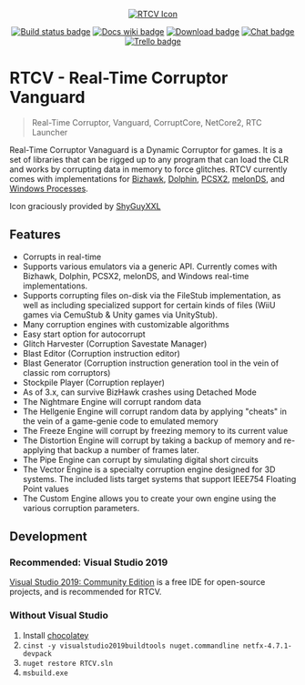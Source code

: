 <p align="center">
    <a href="https://corrupt.wiki/"><img src="Assets/Graphical Assets/Vanguard/icon.ico" alt="RTCV Icon" /></a>
</p>

<p align="center">
    <!-- Github action -->
    <a href="https://github.com/ircluzar/RTCV/actions?query=workflow%3ABuild+branch%3Amaster"><img src="https://github.com/ircluzar/RTCV/workflows/Build/badge.svg?branch=master" alt="Build status badge" /></a>
    <!-- Wiki -->
    <a href="https://corrupt.wiki/"><img src="https://img.shields.io/badge/docs-corrupt.wiki-blue.svg" alt="Docs wiki badge" /></a>
    <!-- Download -->
    <a href="https://redscientist.com/rtc"><img src="https://img.shields.io/badge/download-RTC-red.svg" alt="Download badge" /></a>
    <!-- Discord -->
    <a href="https://corrupt.wiki/corruptors/rtc/expert#rtc-dev-discord"><img src="https://img.shields.io/discord/279664862836031488.svg" alt="Chat badge" /></a>
    <!-- Trello -->
    <a href="https://trello.com/b/9QYo50OC/rtcv"><img src="https://img.shields.io/badge/planning-Trello-blue.svg" alt="Trello badge" /></a>
</p>

# RTCV - Real-Time Corruptor Vanguard

 > Real-Time Corruptor, Vanguard, CorruptCore, NetCore2, RTC Launcher

Real-Time Corruptor Vanaguard is a Dynamic Corruptor for games. It is a set of libraries that can be rigged up to any program that can load the CLR and works by corrupting data in memory to force glitches. RTCV currently comes with implementations for [Bizhawk](https://github.com/ircluzar/Bizhawk-Vanguard), [Dolphin](https://github.com/NarryG/dolphin-vanguard/), [PCSX2](https://github.com/NarryG/pcsx2-Vanguard), [melonDS](https://github.com/narryg/melonds-vanguard), and [Windows Processes](https://github.com/narryg/processstub-vanguard).

Icon graciously provided by [ShyGuyXXL](https://twitter.com/shyguyxxl)

## Features
- Corrupts in real-time
- Supports various emulators via a generic API. Currently comes with Bizhawk, Dolphin, PCSX2, melonDS, and Windows real-time implementations.
- Supports corrupting files on-disk via the FileStub implementation, as well as including specialized support for certain kinds of files (WiiU games via CemuStub & Unity games via UnityStub).
- Many corruption engines with customizable algorithms
- Easy start option for autocorrupt
- Glitch Harvester (Corruption Savestate Manager)
- Blast Editor (Corruption instruction editor)
- Blast Generator (Corruption instruction generation tool in the vein of classic rom corruptors)
- Stockpile Player (Corruption replayer)
- As of 3.x, can survive BizHawk crashes using Detached Mode
- The Nightmare Engine will corrupt random data
- The Hellgenie Engine will corrupt random data by applying "cheats" in the vein of a game-genie code to emulated memory
- The Freeze Engine will corrupt by freezing memory to its current value
- The Distortion Engine will corrupt by taking a backup of memory and re-applying that backup a number of frames later.
- The Pipe Engine can corrupt by simulating digital short circuits
- The Vector Engine is a specialty corruption engine designed for 3D systems. The included lists target systems that support IEEE754 Floating Point values
- The Custom Engine allows you to create your own engine using the various corruption parameters.

## Development
### Recommended: Visual Studio 2019
[Visual Studio 2019: Community Edition](https://visualstudio.microsoft.com/vs/community/) is a free IDE for open-source projects, and is recommended for RTCV.

### Without Visual Studio

1. Install [chocolatey](https://chocolatey.org/install)
1. `cinst -y visualstudio2019buildtools nuget.commandline netfx-4.7.1-devpack`
1. `nuget restore RTCV.sln`
1. `msbuild.exe`
